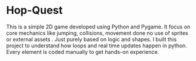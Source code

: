# Hop-Quest
This is a simple 2D game developed using Python and Pygame. It focus on core mechanics like jumping, collisions, movement done no use of sprites or external assets . Just purely based on logic and shapes. I built this project to understand how loops and real time updates happen in python. Every element is coded manually to get hands-on experience.
